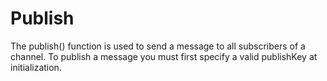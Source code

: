 # Publish
The publish() function is used to send a message to all subscribers of a channel. To publish a message you must first specify a valid publishKey at initialization.
